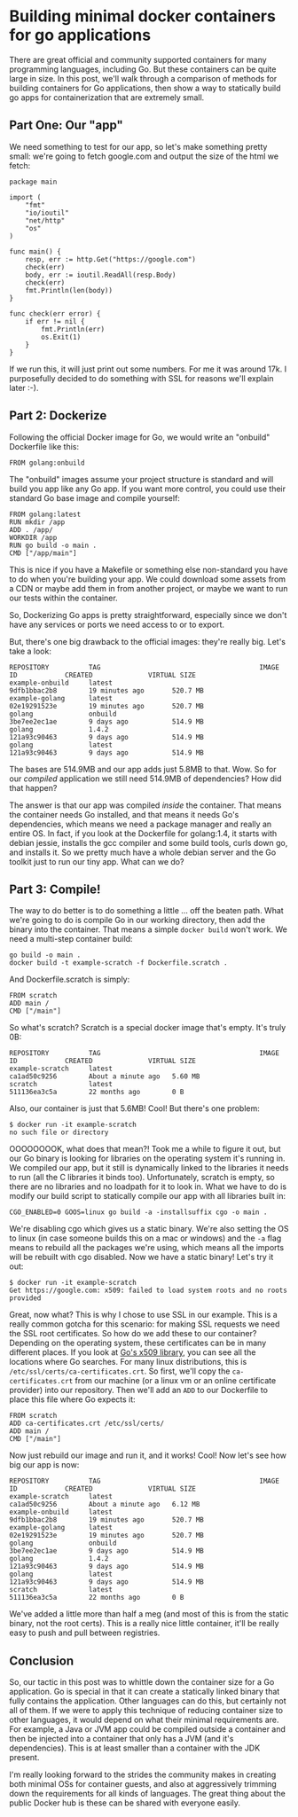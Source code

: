 # Building minimal docker containers for go applications

There are great official and community supported containers for many programming languages, including Go. But these containers can be quite large in size. In this post, we'll walk through a comparison of methods for building containers for Go applications, then show a way to statically build go apps for containerization that are extremely small.

## Part One: Our "app"

We need something to test for our app, so let's make something pretty small: we're going to fetch google.com and output the size of the html we fetch:

```
package main

import (
	"fmt"
	"io/ioutil"
	"net/http"
	"os"
)

func main() {
	resp, err := http.Get("https://google.com")
	check(err)
	body, err := ioutil.ReadAll(resp.Body)
	check(err)
	fmt.Println(len(body))
}

func check(err error) {
	if err != nil {
		fmt.Println(err)
		os.Exit(1)
	}
}
```

If we run this, it will just print out some numbers. For me it was around 17k. I purposefully decided to do something with SSL for reasons we'll explain later :-).

## Part 2: Dockerize

Following the official Docker image for Go, we would write an "onbuild" Dockerfile like this:

```
FROM golang:onbuild
```

The "onbuild" images assume your project structure is standard and will build you app like any Go app. If you want more control, you could use their standard Go base image and compile yourself:

```
FROM golang:latest
RUN mkdir /app
ADD . /app/
WORKDIR /app
RUN go build -o main .
CMD ["/app/main"]
```

This is nice if you have a Makefile or something else non-standard you have to do when you're building your app. We could download some assets from a CDN or maybe add them in from another project, or maybe we want to run our tests within the container.

So, Dockerizing Go apps is pretty straightforward, especially since we don't have any services or ports we need access to or to export.

But, there's one big drawback to the official images: they're really big. Let's take a look:

```
REPOSITORY          TAG                                        IMAGE ID            CREATED              VIRTUAL SIZE
example-onbuild     latest                                     9dfb1bbac2b8        19 minutes ago       520.7 MB
example-golang      latest                                     02e19291523e        19 minutes ago       520.7 MB
golang              onbuild                                    3be7ee2ec1ae        9 days ago           514.9 MB
golang              1.4.2                                      121a93c90463        9 days ago           514.9 MB
golang              latest                                     121a93c90463        9 days ago           514.9 MB
```

The bases are 514.9MB and our app adds just 5.8MB to that. Wow. So for our *compiled* application we still need 514.9MB of dependencies? How did that happen?

The answer is that our app was compiled *inside* the container. That means the container needs Go installed, and that means it needs Go's dependencies, which means we need a package manager and really an entire OS. In fact, if you look at the Dockerfile for golang:1.4, it starts with debian jessie, installs the gcc compiler and some build tools, curls down go, and installs it. So we pretty much have a whole debian server and the Go toolkit just to run our tiny app. What can we do?

## Part 3: Compile!

The way to do better is to do something a little ... off the beaten path. What we're going to do is compile Go in our working directory, then add the binary into the container. That means a simple `docker build` won't work. We need a multi-step container build:

```
go build -o main .
docker build -t example-scratch -f Dockerfile.scratch .
```

And Dockerfile.scratch is simply:

```
FROM scratch
ADD main /
CMD ["/main"]
```

So what's scratch? Scratch is a special docker image that's empty. It's truly 0B:

```
REPOSITORY          TAG                                        IMAGE ID            CREATED              VIRTUAL SIZE
example-scratch     latest                                     ca1ad50c9256        About a minute ago   5.60 MB
scratch             latest                                     511136ea3c5a        22 months ago        0 B
```

Also, our container is just that 5.6MB! Cool! But there's one problem:

```
$ docker run -it example-scratch
no such file or directory
```

OOOOOOOOK, what does that mean?! Took me a while to figure it out, but our Go binary is looking for libraries on the operating system it's running in. We compiled our app, but it still is dynamically linked to the libraries it needs to run (all the C libraries it binds too). Unfortunately, scratch is empty, so there are no libraries and no loadpath for it to look in. What we have to do is modify our build script to statically compile our app with all libraries built in:

```
CGO_ENABLED=0 GOOS=linux go build -a -installsuffix cgo -o main .
```

We're disabling cgo which gives us a static binary. We're also setting the OS to linux (in case someone builds this on a mac or windows) and the `-a` flag means to rebuild all the packages we're using, which means all the imports will be rebuilt with cgo disabled. Now we have a static binary! Let's try it out:

```
$ docker run -it example-scratch
Get https://google.com: x509: failed to load system roots and no roots provided
```

Great, now what? This is why I chose to use SSL in our example. This is a really common gotcha for this scenario: for making SSL requests we need the SSL root certificates. So how do we add these to our container? Depending on the operating system, these certificates can be in many different places. If you look at [Go's x509 library](https://golang.org/src/crypto/x509/root_unix.go), you can see all the locations where Go searches. For many linux distributions, this is `/etc/ssl/certs/ca-certificates.crt`. So first, we'll copy the `ca-certificates.crt` from our machine (or a linux vm or an online certificate provider) into our repository. Then we'll add an `ADD` to our Dockerfile to place this file where Go expects it:

```
FROM scratch
ADD ca-certificates.crt /etc/ssl/certs/
ADD main /
CMD ["/main"]
```

Now just rebuild our image and run it, and it works! Cool! Now let's see how big our app is now:

```
REPOSITORY          TAG                                        IMAGE ID            CREATED              VIRTUAL SIZE
example-scratch     latest                                     ca1ad50c9256        About a minute ago   6.12 MB
example-onbuild     latest                                     9dfb1bbac2b8        19 minutes ago       520.7 MB
example-golang      latest                                     02e19291523e        19 minutes ago       520.7 MB
golang              onbuild                                    3be7ee2ec1ae        9 days ago           514.9 MB
golang              1.4.2                                      121a93c90463        9 days ago           514.9 MB
golang              latest                                     121a93c90463        9 days ago           514.9 MB
scratch             latest                                     511136ea3c5a        22 months ago        0 B
```

We've added a little more than half a meg (and most of this is from the static binary, not the root certs). This is a really nice little container, it'll be really easy to push and pull between registries.

## Conclusion

So, our tactic in this post was to whittle down the container size for a Go application. Go is special in that it can create a statically linked binary that fully contains the application. Other languages can do this, but certainly not all of them. If we were to apply this technique of reducing container size to other languages, it would depend on what their minimal requirements are. For example, a Java or JVM app could be compiled outside a container and then be injected into a container that only has a JVM (and it's dependencies). This is at least smaller than a container with the JDK present.

I'm really looking forward to the strides the community makes in creating both minimal OSs for container guests, and also at aggressively trimming down the requirements for all kinds of languages. The great thing about the public Docker hub is these can be shared with everyone easily.
